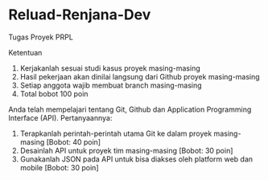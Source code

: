 # Reluad-Renjana-Dev
Tugas Proyek PRPL 

Ketentuan
1. Kerjakanlah sesuai studi kasus proyek masing-masing
2. Hasil pekerjaan akan dinilai langsung dari Github proyek masing-masing
3. Setiap anggota wajib membuat branch masing-masing
4. Total bobot 100 poin

Anda telah mempelajari tentang Git, Github dan Application Programming Interface (API). Pertanyaannya:
1. Terapkanlah perintah-perintah utama Git ke dalam proyek masing-masing [Bobot: 40 poin]
2. Desainlah API untuk proyek tim masing-masing [Bobot: 30 poin]
3. Gunakanlah JSON pada API untuk bisa diakses oleh platform web dan mobile [Bobot: 30 poin]
